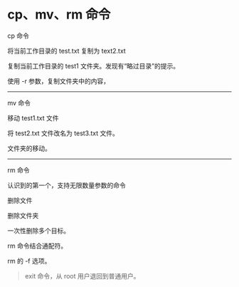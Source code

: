 # cp、mv、rm 命令

cp 命令



将当前工作目录的 test.txt 复制为 text2.txt



复制当前工作目录的 test1 文件夹。发现有“略过目录”的提示。



使用 -r 参数，复制文件夹中的内容，

---

mv 命令



移动 test1.txt 文件



将 test2.txt 文件改名为 test3.txt 文件。



文件夹的移动。

---

rm 命令

认识到的第一个，支持无限数量参数的命令



删除文件



删除文件夹



一次性删除多个目标。



rm 命令结合通配符。



rm 的 -f 选项。

> exit 命令，从 root 用户退回到普通用户。